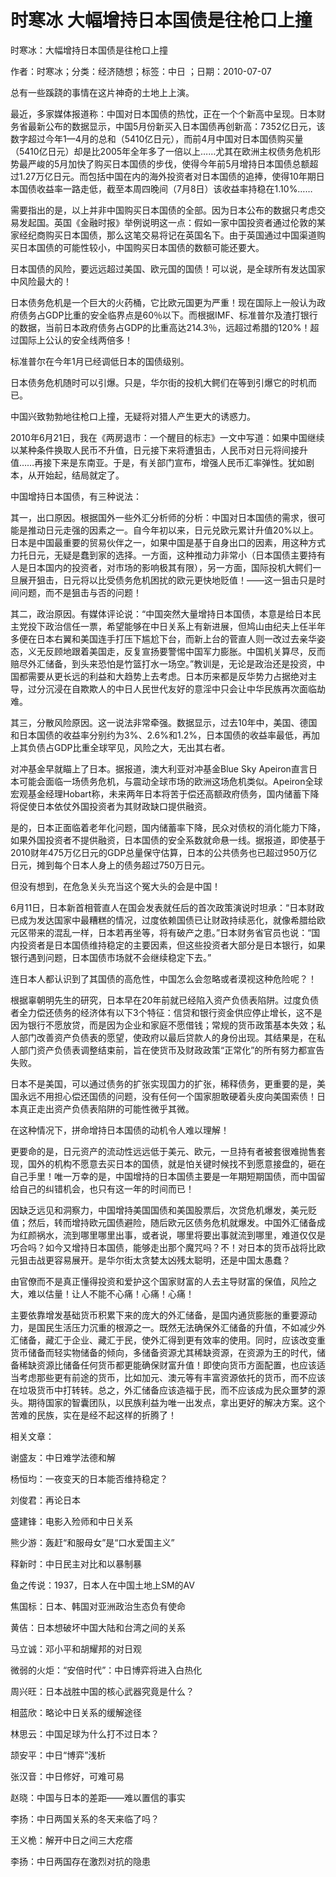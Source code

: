 # 时寒冰  大幅增持日本国债是往枪口上撞    
    
时寒冰：大幅增持日本国债是往枪口上撞    
作者：时寒冰；分类：经济随想；标签：中日 ；日期：2010-07-07    
总有一些蹊跷的事情在这片神奇的土地上上演。    
最近，多家媒体报道称：中国对日本国债的热忱，正在一个个新高中呈现。日本财务省最新公布的数据显示，中国5月份新买入日本国债再创新高：7352亿日元，该数字超过今年1—4月的总和（5410亿日元），而前4月中国对日本国债购买量（5410亿日元）却是比2005年全年多了一倍以上……尤其在欧洲主权债务危机形势最严峻的5月加快了购买日本国债的步伐，使得今年前5月增持日本国债总额超过1.27万亿日元。而包括中国在内的海外投资者对日本国债的追捧，使得10年期日本国债收益率一路走低，截至本周四晚间（7月8日）该收益率持稳在1.10%……    
需要指出的是，以上并非中国购买日本国债的全部。因为日本公布的数据只考虑交易发起国。英国《金融时报》举例说明这一点：假如一家中国投资者通过伦敦的某家经纪商购买日本国债，那么这笔交易将记在英国名下。由于英国通过中国渠道购买日本国债的可能性较小，中国购买日本国债的数额可能还要大。    
日本国债的风险，要远远超过美国、欧元国的国债！可以说，是全球所有发达国家中风险最大的！    
日本债务危机是一个巨大的火药桶，它比欧元国更为严重！现在国际上一般认为政府债务占GDP比重的安全临界点是60％以下。而根据IMF、标准普尔及渣打银行的数据，当前日本政府债务占GDP的比重高达214.3％，远超过希腊的120%！超过国际上公认的安全线两倍多！    
标准普尔在今年1月已经调低日本的国债级别。    
日本债务危机随时可以引爆。只是，华尔街的投机大鳄们在等到引爆它的时机而已。    
中国兴致勃勃地往枪口上撞，无疑将对猎人产生更大的诱惑力。    
2010年6月21日，我在《两房退市：一个醒目的标志》一文中写道：如果中国继续以某种条件换取人民币不升值，日元接下来将遭狙击，人民币对日元将间接升值……再接下来是东南亚。于是，有关部门宣布，增强人民币汇率弹性。犹如剧本，从开始起，结局就定了。    
中国增持日本国债，有三种说法：    
其一，出口原因。根据国外一些外汇分析师的分析：中国对日本国债的需求，很可能是推动日元走强的因素之一。自今年初以来，日元兑欧元累计升值20%以上。日本是中国最重要的贸易伙伴之一，如果中国是基于自身出口的因素，用这种方式力托日元，无疑是蠢到家的选择。一方面，这种推动力非常小（日本国债主要持有人是日本国内的投资者，对市场的影响极其有限），另一方面，国际投机大鳄们一旦展开狙击，日元将以比受债务危机困扰的欧元更快地贬值！——这一狙击只是时间问题，而不是狙击与否的问题！    
其二，政治原因。有媒体评论说：“中国突然大量增持日本国债，本意是给日本民主党投下政治信任一票，希望能够在中日关系上有新进展，但鸠山由纪夫上任半年多便在日本右翼和美国连手打压下尴尬下台，而新上台的菅直人则一改过去亲华姿态，义无反顾地跟着美国走，反复宣扬要警惕中国军力膨胀。中国机关算尽，反而赔尽外汇储备，到头来恐怕是竹篮打水一场空。”教训是，无论是政治还是投资，中国都需要从更长远的利益和大趋势上去考虑。日本历来都是反华势力占据绝对主导，过分沉浸在自欺欺人的中日人民世代友好的意淫中只会让中华民族再次面临劫难。    
其三，分散风险原因。这一说法非常牵强。数据显示，过去10年中，美国、德国和日本国债的收益率分别约为3%、2.6%和1.2%，日本国债的收益率最低，再加上其负债占GDP比重全球罕见，风险之大，无出其右者。    
对冲基金早就瞄上了日本。据报道，澳大利亚对冲基金Blue Sky Apeiron直言日本可能会面临一场债务危机，与震动全球市场的欧洲这场危机类似。Apeiron全球宏观基金经理Hobart称，未来两年日本将苦于偿还高额政府债务，国内储蓄下降将促使日本依仗外国投资者为其财政缺口提供融资。    
是的，日本正面临着老年化问题，国内储蓄率下降，民众对债权的消化能力下降，如果外国投资者不提供融资，日本国债的安全系数就命悬一线。据报道，即使基于2010财年475万亿日元的GDP总量保守估算，日本的公共债务也已超过950万亿日元，摊到每个日本人身上的债务超过750万日元。    
但没有想到，在危急关头充当这个冤大头的会是中国！    
6月11日，日本新首相菅直人在国会发表就任后的首次政策演说时坦承：“日本财政已成为发达国家中最糟糕的情况，过度依赖国债已让财政持续恶化，就像希腊给欧元区带来的混乱一样，日本若再坐等，将有破产之患。”日本财务省官员也说：“国内投资者是日本国债维持稳定的主要因素，但这些投资者大部分是日本银行，如果银行遇到问题，日本国债市场就不会继续稳定下去。”    
连日本人都认识到了其国债的高危性，中国怎么会忽略或者漠视这种危险呢？！    
根据辜朝明先生的研究，日本早在20年前就已经陷入资产负债表陷阱。过度负债者全力偿还债务的经济体有以下3个特征：信贷和银行资金供应停止增长，这不是因为银行不愿放贷，而是因为企业和家庭不愿借钱；常规的货币政策基本失效；私人部门改善资产负债表的愿望，使政府以最后贷款人的身份出现。其结果是，在私人部门资产负债表调整结束前，旨在使货币及财政政策“正常化”的所有努力都宣告失败。    
日本不是美国，可以通过债务的扩张实现国力的扩张，稀释债务，更重要的是，美国永远不用担心偿还国债的问题，没有任何一个国家胆敢硬着头皮向美国索债！日本真正走出资产负债表陷阱的可能性微乎其微。    
在这种情况下，拼命增持日本国债的动机令人难以理解！    
更要命的是，日元资产的流动性远远低于美元、欧元，一旦持有者被套很难抛售套现，国外的机构不愿意去买日本的国债，就是怕关键时候找不到愿意接盘的，砸在自己手里！唯一万幸的是，中国增持的日本国债主要是一年期短期国债，而中国留给自己的纠错机会，也只有这一年的时间而已！    
因缺乏远见和洞察力，中国增持美国国债和美国股票后，次贷危机爆发，美元贬值；然后，转而增持欧元国债避险，随后欧元区债务危机就爆发。中国外汇储备成为红颜祸水，流到哪里哪里出事，或者说，哪里将要出事就流到哪里，难道仅仅是巧合吗？如今又增持日本国债，能够走出那个魔咒吗？不！对日本的货币战将比欧元狙击战更容易展开。是华尔街太贪婪太凶残太聪明，还是中国太愚蠢？    
由官僚而不是真正懂得投资和爱护这个国家财富的人去主导财富的保值，风险之大，难以估量！让人不能不心痛！心痛！心痛！    
主要依靠增发基础货币积累下来的庞大的外汇储备，是国内通货膨胀的重要源动力，是国民生活压力沉重的根源之一。既然无法确保外汇储备的升值，不如减少外汇储备，藏汇于企业、藏汇于民，使外汇得到更有效率的使用。同时，应该改变重货币储备而轻实物储备的倾向，多储备资源尤其稀缺资源，在资源为王的时代，储备稀缺资源比储备任何货币都更能确保财富升值！即使向货币方面配置，也应该适当考虑那些更有前途的货币，比如加元、澳元等有丰富资源依托的货币，而不应该在垃圾货币中打转转。总之，外汇储备应该造福于民，而不应该成为民众噩梦的源头。期待国家的智囊团队，以民族利益为唯一出发点，拿出更好的解决方案。这个苦难的民族，实在是经不起这样的折腾了！    
    
相关文章：    
谢盛友：中日难学法德和解    
杨恒均：一夜变天的日本能否维持稳定？    
刘俊君：再论日本    
盛建锋：电影入殓师和中日关系    
熊少游：轰赶“和服母女”是“口水爱国主义”    
释新时：中日民主对比和以暴制暴    
鱼之传说：1937，日本人在中国土地上SM的AV    
焦国标：日本、韩国对亚洲政治生态负有使命    
黄佶：日本想破坏中国大陆和台湾之间的关系    
马立诚：邓小平和胡耀邦的对日观    
微弱的火炬：“安倍时代”：中日博弈将进入白热化    
周兴旺：日本战胜中国的核心武器究竟是什么？    
相蓝欣：略论中日关系的缓解途径    
林思云：中国足球为什么打不过日本？    
颉安平：中日“博弈”浅析    
张汉音：中日修好，可难可易    
赵晓：中国与日本的差距——难以置信的事实    
李扬：中日两国关系的冬天来临了吗？    
王义桅：解开中日之间三大疙瘩    
李扬：中日两国存在激烈对抗的隐患